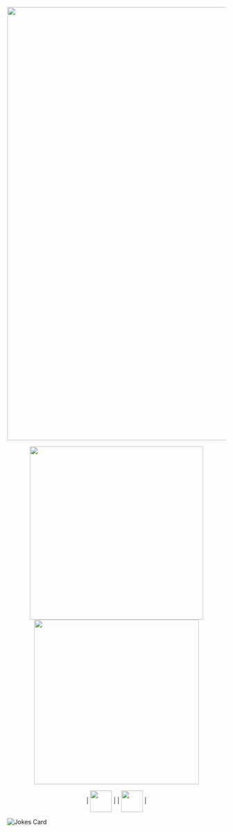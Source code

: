 <p align="center">
  <img width="1000" src="https://i.imgur.com/Gbig5pG.gif">
</p>
<p align="center">
  <img width="400" src="https://i.imgur.com/DHjt9dO.png">
  <img width="380" src="https://i.imgur.com/HDrcZVo.png">
</p>
<p align="center">
|
<a href="https://www.youtube.com/channel/UCG5tSM_o56b2CYDUHGGqhIQ">
<img align="center" src="https://i.imgur.com/fZ8PjgH.png" alt="" width="50" /><a>
|
|
<a href="https://keebs.gg/users/gan1a-277">
<img align="center" src="https://i.imgur.com/LLK7Xpp.png" width="50" /><a>
|
</p>
<p align="left">
<img src="https://readme-jokes.vercel.app/api?theme=onedark" alt="Jokes Card">
</p>
